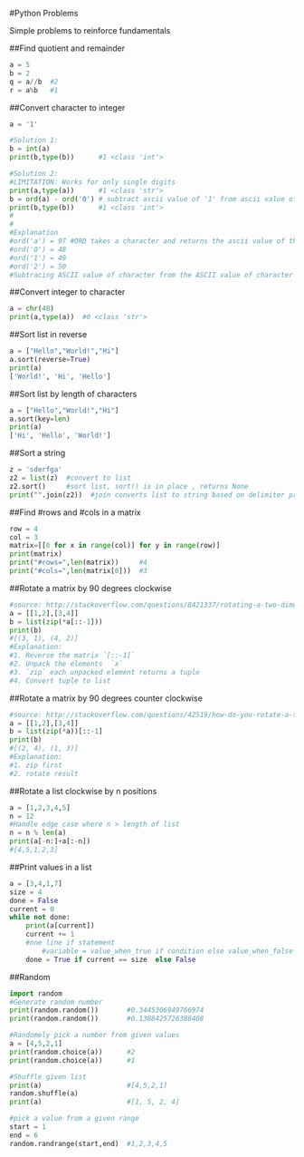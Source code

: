 #Python Problems

Simple problems to reinforce fundamentals

##Find quotient and remainder
```python
a = 5
b = 2
q = a//b  #2
r = a%b   #1
```

##Convert character to integer
```python
a = '1'

#Solution 1:
b = int(a)
print(b,type(b))      #1 <class 'int'>

#Solution 2:
#LIMITATION: Works for only single digits
print(a,type(a))      #1 <class 'str'>
b = ord(a) - ord('0') # subtract ascii value of '1' from ascii value of '0' , result is an integer of value 1
print(b,type(b))      #1 <class 'int'>
#
#
#Explanation
#ord('a') = 97 #ORD takes a character and returns the ascii value of the character
#ord('0') = 48    
#ord('1') = 49
#ord('2') = 50
#Subtracing ASCII value of character from the ASCII value of character 0 returns the difference - AKA result as int
````
##Convert integer to character
````python
a = chr(48)
print(a,type(a))  #0 <class 'str'>
````

##Sort list in reverse
````python
a = ["Hello","World!","Hi"]
a.sort(reverse=True)
print(a)
['World!', 'Hi', 'Hello']
````


##Sort list by length of characters
````python
a = ["Hello","World!","Hi"]
a.sort(key=len)
print(a)
['Hi', 'Hello', 'World!']
````

##Sort a string
````python
z = 'sderfga'
z2 = list(z)  #convert to list
z2.sort()     #sort list, sort() is in place , returns None
print("".join(z2))  #join converts list to string based on delimiter provided
````


##Find #rows and #cols in a matrix
````python
row = 4
col = 3
matrix=[[0 for x in range(col)] for y in range(row)]
print(matrix)
print("#rows=",len(matrix))     #4
print("#cols=",len(matrix[0]))  #3
````


##Rotate a matrix by 90 degrees clockwise
````python
#source: http://stackoverflow.com/questions/8421337/rotating-a-two-dimensional-array-in-python
a = [[1,2],[3,4]]
b = list(zip(*a[::-1]))
print(b)
#[(3, 1), (4, 2)]
#Explanation:
#1. Reverse the matrix `[::-1]`
#2. Unpack the elements  `x` 
#3. `zip` each unpacked element returns a tuple
#4. Convert tuple to list
````

##Rotate a matrix by 90 degrees counter clockwise
````python
#source: http://stackoverflow.com/questions/42519/how-do-you-rotate-a-two-dimensional-array?lq=1
a = [[1,2],[3,4]]
b = list(zip(*a))[::-1]
print(b)
#[(2, 4), (1, 3)]
#Explanation:
#1. zip first 
#2. rotate result
````

##Rotate a list clockwise by n positions
````python
a = [1,2,3,4,5]
n = 12
#Handle edge case where n > length of list
n = n % len(a)
print(a[-n:]+a[:-n])
#[4,5,1,2,3]
````

##Print values in a list
````python
a = [3,4,1,7]
size = 4
done = False
current = 0
while not done:
	print(a[current])
	current += 1
	#one line if statement
        #variable = value_when_true if condition else value_when_false
	done = True if current == size  else False
````

##Random
```python
import random
#Generate random number
print(random.random())       #0.3445306949766974              
print(random.random())       #0.1388425726388408

#Randomely pick a number from given values
a = [4,5,2,1]
print(random.choice(a))      #2
print(random.choice(a))      #1

#Shuffle given list
print(a)                     #[4,5,2,1]
random.shuffle(a)           
print(a)                     #[1, 5, 2, 4] 

#pick a value from a given range
start = 1
end = 6
random.randrange(start,end)  #1,2,3,4,5
````

